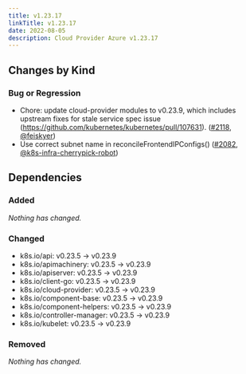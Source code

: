 ```yaml
---
title: v1.23.17
linkTitle: v1.23.17
date: 2022-08-05
description: Cloud Provider Azure v1.23.17
---
```



## Changes by Kind

### Bug or Regression

- Chore: update cloud-provider modules to v0.23.9, which includes upstream fixes for stale service spec issue (https://github.com/kubernetes/kubernetes/pull/107631). ([#2118](https://github.com/kubernetes-sigs/cloud-provider-azure/pull/2118), [@feiskyer](https://github.com/feiskyer))
- Use correct subnet name in reconcileFrontendIPConfigs() ([#2082](https://github.com/kubernetes-sigs/cloud-provider-azure/pull/2082), [@k8s-infra-cherrypick-robot](https://github.com/k8s-infra-cherrypick-robot))

## Dependencies

### Added
_Nothing has changed._

### Changed
- k8s.io/api: v0.23.5 → v0.23.9
- k8s.io/apimachinery: v0.23.5 → v0.23.9
- k8s.io/apiserver: v0.23.5 → v0.23.9
- k8s.io/client-go: v0.23.5 → v0.23.9
- k8s.io/cloud-provider: v0.23.5 → v0.23.9
- k8s.io/component-base: v0.23.5 → v0.23.9
- k8s.io/component-helpers: v0.23.5 → v0.23.9
- k8s.io/controller-manager: v0.23.5 → v0.23.9
- k8s.io/kubelet: v0.23.5 → v0.23.9

### Removed
_Nothing has changed._
